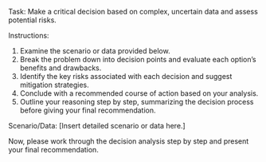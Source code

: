 Task: Make a critical decision based on complex, uncertain data and assess potential risks.

Instructions:
1. Examine the scenario or data provided below.
2. Break the problem down into decision points and evaluate each option’s benefits and drawbacks.
3. Identify the key risks associated with each decision and suggest mitigation strategies.
4. Conclude with a recommended course of action based on your analysis.
5. Outline your reasoning step by step, summarizing the decision process before giving your final recommendation.

Scenario/Data:
[Insert detailed scenario or data here.]

Now, please work through the decision analysis step by step and present your final recommendation.

